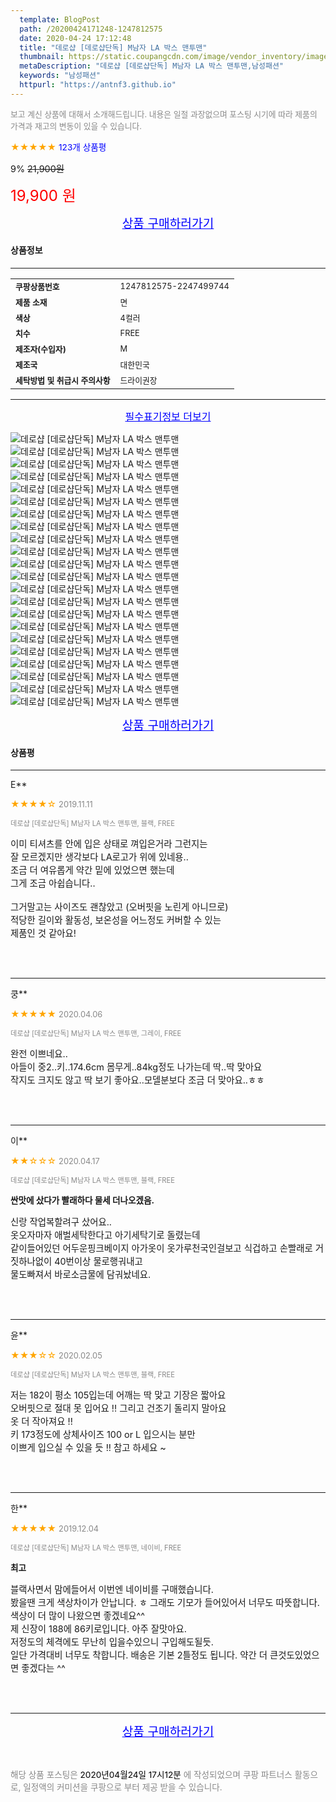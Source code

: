 ```yaml
---
  template: BlogPost
  path: /20200424171248-1247812575
  date: 2020-04-24 17:12:48
  title: "데로샵 [데로샵단독] M남자 LA 박스 맨투맨"
  thumbnail: https://static.coupangcdn.com/image/vendor_inventory/images/2019/03/13/12/2/9ac1944b-a0dc-4445-9b11-993fe6cdd0bc.jpg
  metaDescription: "데로샵 [데로샵단독] M남자 LA 박스 맨투맨,남성패션"
  keywords: "남성패션"
  httpurl: "https://antnf3.github.io"
---
```

  
<span style="color: #888;font-size:0.8rem">보고 계신 상품에 대해서 소개해드립니다.
내용은 일절 과장없으며 포스팅 시기에 따라 제품의 가격과 재고의 변동이 있을 수 있습니다.</span>
  
<span style="color: orange;">★★★★★</span> <span style="color: blue;font-size: 0.85rem;">123개 상품평</span>

<span style="font-size: 0.9rem">9%</span> <span style="font-size: 0.9rem">~~21,900원~~</span>

<span style="color: red;font-size: 1.5rem;">19,900 원</span>



<p align="center"><a href="http://me2.do/xitPjMkJ" style="font-size: 1.2rem; color: blue;">상품 구매하러가기</a></p>

#### 상품정보

---

|                  |                       |
| ---------------- | --------------------- |
| **<span style="font-size:0.8rem;">쿠팡상품번호</span>** | <span style="font-size:0.8rem;">1247812575-2247499744</span> |
| **<span style="font-size:0.8rem;">제품 소재</span>**    | <span style="font-size:0.8rem;">면</span>        |
| **<span style="font-size:0.8rem;">색상</span>**    | <span style="font-size:0.8rem;">4컬러</span>        |
| **<span style="font-size:0.8rem;">치수</span>**    | <span style="font-size:0.8rem;">FREE</span>        |
| **<span style="font-size:0.8rem;">제조자(수입자)</span>**    | <span style="font-size:0.8rem;">M</span>        |
| **<span style="font-size:0.8rem;">제조국</span>**    | <span style="font-size:0.8rem;">대한민국</span>        |
| **<span style="font-size:0.8rem;">세탁방법 및 취급시 주의사항</span>**    | <span style="font-size:0.8rem;">드라이권장</span>        |




---

<p align="center"><a href="http://me2.do/xitPjMkJ" style="font-size: 1rem; color: blue;">필수표기정보 더보기</a></p>

![데로샵 [데로샵단독] M남자 LA 박스 맨투맨](http://thumbnail7.coupangcdn.com/thumbnails/remote/q89/image/vendor_inventory/images/2019/03/13/12/8/24df4cef-b04d-427b-99bc-40e7dc91114a.JPG)
![데로샵 [데로샵단독] M남자 LA 박스 맨투맨](http://thumbnail6.coupangcdn.com/thumbnails/remote/q89/image/vendor_inventory/images/2019/03/13/12/6/e929c22f-c8b5-42cc-b7c5-03f3235ccf45.JPG)
![데로샵 [데로샵단독] M남자 LA 박스 맨투맨](http://thumbnail7.coupangcdn.com/thumbnails/remote/q89/image/vendor_inventory/images/2019/03/13/12/5/caa50a73-6678-441b-9bdf-2bca479a332c.JPG)
![데로샵 [데로샵단독] M남자 LA 박스 맨투맨](http://thumbnail6.coupangcdn.com/thumbnails/remote/q89/image/vendor_inventory/images/2019/03/13/12/7/4825ee68-b190-4a84-bbb7-1db952cdc4b3.JPG)
![데로샵 [데로샵단독] M남자 LA 박스 맨투맨](http://thumbnail7.coupangcdn.com/thumbnails/remote/q89/image/vendor_inventory/images/2019/03/13/12/6/5c881649-e993-4cf3-a3b2-79970b5dfcaf.JPG)
![데로샵 [데로샵단독] M남자 LA 박스 맨투맨](http://thumbnail8.coupangcdn.com/thumbnails/remote/q89/image/vendor_inventory/images/2019/03/13/12/0/390f2ac2-9ab3-43b7-a87c-5496cb7d80d8.JPG)
![데로샵 [데로샵단독] M남자 LA 박스 맨투맨](http://thumbnail9.coupangcdn.com/thumbnails/remote/q89/image/vendor_inventory/images/2019/03/13/12/0/ac31cd85-f802-43f2-ac16-55a3a740a942.JPG)
![데로샵 [데로샵단독] M남자 LA 박스 맨투맨](http://thumbnail7.coupangcdn.com/thumbnails/remote/q89/image/vendor_inventory/images/2019/03/13/12/4/495e5adf-08dc-4b60-b327-ade9a678742c.JPG)
![데로샵 [데로샵단독] M남자 LA 박스 맨투맨](http://thumbnail10.coupangcdn.com/thumbnails/remote/q89/image/vendor_inventory/images/2019/03/13/12/7/8b876e59-20b7-43c8-b0b4-36383eff0070.JPG)
![데로샵 [데로샵단독] M남자 LA 박스 맨투맨](http://thumbnail6.coupangcdn.com/thumbnails/remote/q89/image/vendor_inventory/images/2019/03/13/12/3/3dfb7d95-3b62-40bf-a29a-edd533168229.JPG)
![데로샵 [데로샵단독] M남자 LA 박스 맨투맨](http://thumbnail10.coupangcdn.com/thumbnails/remote/q89/image/vendor_inventory/images/2019/03/13/12/2/7ace2a9e-cf34-4747-8322-8f453869e5bc.JPG)
![데로샵 [데로샵단독] M남자 LA 박스 맨투맨](http://thumbnail9.coupangcdn.com/thumbnails/remote/q89/image/vendor_inventory/images/2019/03/13/12/2/84e6f8a8-29bb-409b-bafc-bd396220c2be.JPG)
![데로샵 [데로샵단독] M남자 LA 박스 맨투맨](http://thumbnail9.coupangcdn.com/thumbnails/remote/q89/image/vendor_inventory/images/2019/03/13/12/5/418461ca-5031-44c5-aa58-b98e84ff6afe.JPG)
![데로샵 [데로샵단독] M남자 LA 박스 맨투맨](http://thumbnail9.coupangcdn.com/thumbnails/remote/q89/image/vendor_inventory/images/2019/03/13/12/9/38f012d3-d07c-42db-9d4f-62119dc0b62a.JPG)
![데로샵 [데로샵단독] M남자 LA 박스 맨투맨](http://thumbnail8.coupangcdn.com/thumbnails/remote/q89/image/vendor_inventory/images/2019/03/13/12/7/70003da7-17b5-4220-ae80-91cfbace0a5d.JPG)
![데로샵 [데로샵단독] M남자 LA 박스 맨투맨](http://thumbnail7.coupangcdn.com/thumbnails/remote/q89/image/vendor_inventory/images/2019/03/13/12/8/c1e386fb-6561-415d-8d9f-83a9fb2ff0f6.JPG)
![데로샵 [데로샵단독] M남자 LA 박스 맨투맨](http://thumbnail10.coupangcdn.com/thumbnails/remote/q89/image/vendor_inventory/images/2019/03/13/12/0/545063fe-a36b-42a2-96f0-c2ce345da540.JPG)
![데로샵 [데로샵단독] M남자 LA 박스 맨투맨](http://thumbnail9.coupangcdn.com/thumbnails/remote/q89/image/vendor_inventory/images/2019/03/13/12/3/b0012d90-5d1a-49a4-8a7e-4de58af40918.JPG)
![데로샵 [데로샵단독] M남자 LA 박스 맨투맨](http://thumbnail7.coupangcdn.com/thumbnails/remote/q89/image/vendor_inventory/images/2019/03/13/12/2/74a460d7-4a88-4634-8d4a-b1e16d023ce6.JPG)
![데로샵 [데로샵단독] M남자 LA 박스 맨투맨](http://thumbnail10.coupangcdn.com/thumbnails/remote/q89/image/vendor_inventory/images/2019/03/13/12/9/89fb29a5-ac18-46e1-a320-86088a07d815.JPG)
![데로샵 [데로샵단독] M남자 LA 박스 맨투맨](http://thumbnail7.coupangcdn.com/thumbnails/remote/q89/image/vendor_inventory/images/2019/03/13/12/6/c19f8439-3eb9-4c06-b0e2-cbac26ba4403.JPG)
![데로샵 [데로샵단독] M남자 LA 박스 맨투맨](http://thumbnail6.coupangcdn.com/thumbnails/remote/q89/image/vendor_inventory/images/2019/03/13/12/0/13c27ac5-b51a-4714-9417-a5ea87e6dfcb.JPG)

<p align="center"><a href="http://me2.do/xitPjMkJ" style="font-size: 1.2rem; color: blue;">상품 구매하러가기</a></p>

#### 상품평
  
---
  
E**
    
<span style="color: orange;">★★★★☆</span> <span style="font-size:0.8rem;color: #888;">2019.11.11</span>
    
<span style="color: #888;font-size:0.7rem">데로샵 [데로샵단독] M남자 LA 박스 맨투맨, 블랙, FREE</span>
    

    
<span style="font-size: 0.9rem;">이미 티셔츠를 안에 입은 상태로 껴입은거라 그런지는<br/>잘 모르겠지만 생각보다 LA로고가 위에 있네용..<br/>조금 더 여유롭게 약간 밑에 있었으면 했는데<br/>그게 조금 아쉽습니다..<br/><br/>그거말고는 사이즈도 괜찮았고 (오버핏을 노린게 아니므로)<br/>적당한 길이와 활동성, 보온성을 어느정도 커버할 수 있는<br/>제품인 것 같아요!</span>
    
<br>
<br>

---
  
쿵**
    
<span style="color: orange;">★★★★★</span> <span style="font-size:0.8rem;color: #888;">2020.04.06</span>
    
<span style="color: #888;font-size:0.7rem">데로샵 [데로샵단독] M남자 LA 박스 맨투맨, 그레이, FREE</span>
    

    
<span style="font-size: 0.9rem;">완전 이쁘네요..<br/>아들이 중2..키..174.6cm   몸무게..84kg정도 나가는데 딱..딱 맞아요<br/>작지도 크지도 않고 딱 보기 좋아요..모델분보다 조금 더 맞아요..ㅎㅎ</span>
    
<br>
<br>

---
  
이**
    
<span style="color: orange;">★★☆☆☆</span> <span style="font-size:0.8rem;color: #888;">2020.04.17</span>
    
<span style="color: #888;font-size:0.7rem">데로샵 [데로샵단독] M남자 LA 박스 맨투맨, 블랙, FREE</span>
    
<span style="font-size:0.85rem">**싼맛에 샀다가 빨래하다 물세 더나오겠음.**</span>
    
<span style="font-size: 0.9rem;">신랑 작업복할려구 샀어요..<br/>옷오자마자 애벌세탁한다고 아기세탁기로 돌렸는데<br/>같이들어있던 어두운핑크베이지 아가옷이 옷가루천국인걸보고 식겁하고 손빨래로 거짓하나없이 40번이상 물로행궈내고<br/>물도빠져서 바로소금물에 담궈놨네요.</span>
    
<br>
<br>

---
  
윤**
    
<span style="color: orange;">★★★☆☆</span> <span style="font-size:0.8rem;color: #888;">2020.02.05</span>
    
<span style="color: #888;font-size:0.7rem">데로샵 [데로샵단독] M남자 LA 박스 맨투맨, 블랙, FREE</span>
    

    
<span style="font-size: 0.9rem;">저는 182이 평소 105입는데 어깨는 딱 맞고 기장은 짧아요<br/>오버핏으로 절대 못 입어요 !! 그리고 건조기 돌리지 말아요<br/>옷 더 작아져요 !!  <br/>키 173정도에 상체사이즈 100 or L 입으시는 분만<br/>이쁘게 입으실 수 있을 듯 !! 참고 하세요 ~</span>
    
<br>
<br>

---
  
한**
    
<span style="color: orange;">★★★★★</span> <span style="font-size:0.8rem;color: #888;">2019.12.04</span>
    
<span style="color: #888;font-size:0.7rem">데로샵 [데로샵단독] M남자 LA 박스 맨투맨, 네이비, FREE</span>
    
<span style="font-size:0.85rem">**최고**</span>
    
<span style="font-size: 0.9rem;">블랙사면서 맘에들어서 이번엔 네이비를 구매했습니다.<br/>봤을땐 크게 색상차이가 안납니다. ㅎ 그래도 기모가 들어있어서 너무도 따뜻합니다.<br/>색상이 더 많이 나왔으면 좋겠네요^^<br/>제 신장이 188에 86키로입니다. 아주 잘맛아요.<br/>저정도의 체격에도 무난히 입을수있으니 구입해도될듯.<br/>일단 가격대비 너무도 착합니다. 배송은 기본 2틀정도 됩니다. 약간 더 큰것도있었으면 좋겠다는 ^^</span>
    
<br>
<br>


  
---
  
<p align="center"><a href="http://me2.do/xitPjMkJ" style="font-size: 1.2rem; color: blue;">상품 구매하러가기</a></p>
  
<br>
  
<span style="font-size: 0.85rem; color: #888;">해당 상품 포스팅은 <span style="color: #000;"> 2020년04월24일 17시12분 </span> 에 작성되었으며 쿠팡 파트너스 활동으로, 일정액의 커미션을 쿠팡으로 부터 제공 받을 수 있습니다.</span>
